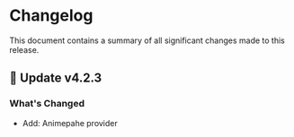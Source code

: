 # Changelog

This document contains a summary of all significant changes made to this release.

## 🎉 Update v4.2.3

### What's Changed

- Add: Animepahe provider
